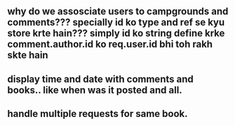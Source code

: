 ## why do we assosciate users to campgrounds and comments??? specially id ko type and ref se kyu store krte hain??? simply id ko string define krke comment.author.id ko req.user.id bhi toh rakh skte hain
## display time and date with comments and books.. like when was it posted and all.
## handle multiple requests for same book.